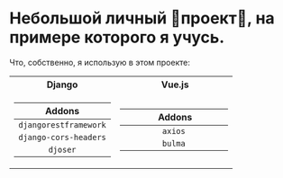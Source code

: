# Небольшой личный 🦊проект🦊, на примере которого я учусь.

Что, собственно, я использую в этом проекте:
<table>
<tr>
<th>Django</th>
<th>‎ ‎‎ ‎ ‎  ‎ ‎ ‎ ‎ ‎ ‎ ‎ ‎ ‎ ‎ Vue.js‎ ‎‎ ‎ ‎  ‎ ‎ ‎ ‎ ‎ ‎ ‎ ‎ ‎ ‎ </th>
</tr>
<tr>
<td>

|        Addons         |
| :-------------------: |
| `djangorestframework` |
| `django-cors-headers` |
|       `djoser`        |

</td><td>

| ‎ ‎‎ ‎ ‎ ‎ ‎ ‎ ‎ ‎ ‎ ‎ ‎ ‎ ‎ Addons‎ ‎‎ ‎ ‎ ‎ ‎ ‎ ‎ ‎ ‎ ‎ ‎ ‎ ‎ |
| :-------------------------------------------------------------: |
|                             `axios`                             |
|                             `bulma`                             |

</td></tr>
</table
